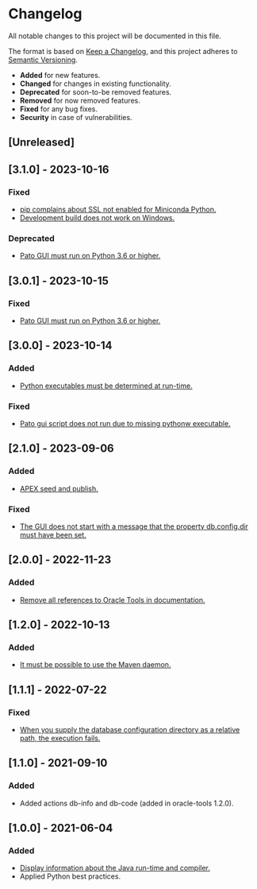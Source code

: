 # Changelog

All notable changes to this project will be documented in this file.

The format is based on [Keep a Changelog](https://keepachangelog.com/en/1.0.0/),
and this project adheres to [Semantic Versioning](https://semver.org/spec/v2.0.0.html).

- **Added** for new features.
- **Changed** for changes in existing functionality.
- **Deprecated** for soon-to-be removed features.
- **Removed** for now removed features.
- **Fixed** for any bug fixes.
- **Security** in case of vulnerabilities.

## [Unreleased]

## [3.1.0] - 2023-10-16

### Fixed

- [pip complains about SSL not enabled for Miniconda Python.](https://github.com/paulissoft/pato-gui/issues/14)
- [Development build does not work on Windows.](https://github.com/paulissoft/pato-gui/issues/15)

### Deprecated

- [Pato GUI must run on Python 3.6 or higher.](https://github.com/paulissoft/pato-gui/issues/13)

## [3.0.1] - 2023-10-15

### Fixed

- [Pato GUI must run on Python 3.6 or higher.](https://github.com/paulissoft/pato-gui/issues/13)

## [3.0.0] - 2023-10-14

### Added

- [Python executables must be determined at run-time.](https://github.com/paulissoft/pato-gui/issues/11)

### Fixed

- [Pato gui script does not run due to missing pythonw executable.](https://github.com/paulissoft/pato-gui/issues/10)

## [2.1.0] - 2023-09-06

### Added

- [APEX seed and publish.](https://github.com/paulissoft/oracle-tools/issues/107)

### Fixed

- [The GUI does not start with a message that the property db.config.dir must have been set.](https://github.com/paulissoft/pato-gui/issues/8)

## [2.0.0] - 2022-11-23

### Added

- [Remove all references to Oracle Tools in documentation.](https://github.com/paulissoft/pato-gui/issues/7)

## [1.2.0] - 2022-10-13

### Added

- [It must be possible to use the Maven daemon.](https://github.com/paulissoft/pato-gui/issues/6)

## [1.1.1] - 2022-07-22

### Fixed

- [When you supply the database configuration directory as a relative path, the execution fails.](https://github.com/paulissoft/pato-gui/issues/5)

## [1.1.0] - 2021-09-10

### Added

- Added actions db-info and db-code (added in oracle-tools 1.2.0).

## [1.0.0] - 2021-06-04

### Added

- [Display information about the Java run-time and compiler.](https://github.com/paulissoft/pato-gui/issues/3)
- Applied Python best practices.
